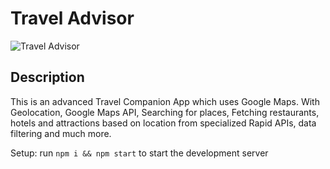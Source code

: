 # Travel Advisor

![Travel Advisor](https://cdn.sanity.io/images/vxf7qeui/production/2f799f31ca20854861ca93b0de3356f63308f0b3-1343x625.png)

## Description

This is an advanced Travel Companion App which uses Google Maps. With Geolocation, Google Maps API, Searching for places, Fetching restaurants, hotels and attractions based on location from specialized Rapid APIs, data filtering and much more.

Setup: run `npm i && npm start` to start the development server
